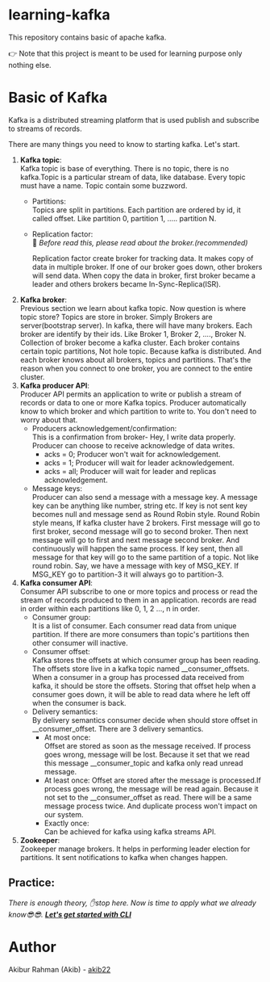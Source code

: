 # learning-kafka

This repository contains basic of apache kafka.

👉 Note that this project is meant to be used for learning purpose only nothing else.
# Basic of Kafka
Kafka is a distributed streaming platform that is used publish and subscribe to streams of records.

There are many things you need to know to starting kafka. Let's start.

1. **Kafka topic**:  
Kafka topic is base of everything. There is no topic, there is no kafka.Topic is a particular stream of data, like database. Every topic must have a name. Topic contain some buzzword.
    - Partitions:   
    Topics are split in partitions. Each partition are ordered by id, it called offset. Like partition 0, partition 1, ..... partition N.
    - Replication factor:  
      🙏 *Before read this, please read about the broker.(recommended)* 

      Replication factor create broker for tracking data. It makes copy of data in multiple broker. If one of our broker goes down, other brokers will send data. When copy the data in broker, first broker became a leader and others brokers became In-Sync-Replica(ISR).
2. **Kafka broker**:    
 Previous section we learn about kafka topic. Now question is where topic store? Topics are store in broker. Simply Brokers are server(bootstrap server). In kafka, there will have many brokers. Each broker are identify by their ids. Like Broker 1, Broker 2, ...., Broker N. Collection of broker become a kafka cluster. Each broker contains certain topic partitions, Not hole topic. Because kafka is distributed. And each broker knows about all brokers, topics and partitions. That's the reason when you connect to one broker, you are connect to the entire cluster.
  3. **Kafka producer API**:   
 Producer API permits an application to write or publish a stream of records or data to one or more Kafka topics. Producer automatically know to which broker and which partition to write to. You don't need to worry about that.
     - Producers acknowledgement/confirmation:  
     This is a confirmation from broker- Hey, I write data properly. Producer can choose to receive acknowledge of data writes.
         - acks = 0; Producer won't wait for acknowledgement.
         - acks = 1; Producer will wait for leader acknowledgement.
         - acks = all; Producer will wait for leader and replicas acknowledgement.
     - Message keys:  
     Producer can also send a message with a message key. A message key can be anything like number, string etc. If key is not sent key becomes null and message send as Round Robin style. Round Robin style means, If kafka cluster have 2 brokers. First message will go to first broker, second message will go to second broker. Then next message will go to first and next message second broker. And continuously will happen the same process. If key sent, then all message for that key will go to the same partition of a topic. Not like round robin. Say, we have a message with key of MSG_KEY. If MSG_KEY go to partition-3 it will always go to partition-3.
  4. **Kafka consumer API**:   
  Consumer API subscribe to one or more topics and process or read the stream of records produced to them in an application. records are read in order within each partitions like 0, 1, 2 ..., n in order.
       - Consumer group:  
       It is a list of consumer. Each consumer read data from unique partition. If there are more consumers than topic's partitions then other consumer will inactive.
       - Consumer offset:    
       Kafka stores the offsets at which consumer group has been reading. The offsets store live in a kafka topic named __consumer_offsets. When a consumer in a group has processed data received from kafka, it should be store the offsets. Storing that offset help when a consumer goes down, it will be able to read data where he left off when the consumer is back.
       - Delivery semantics:  
        By delivery semantics consumer decide when should store offset in __consumer_offset. There are 3 delivery semantics.
         - At most once:  
         Offset are stored as soon as the message received. If process goes wrong, message will be lost. Because it set that we read this message __consumer_topic and kafka only read unread message.
         - At least once: 
         Offset are stored after the message is processed.If process goes wrong, the message will be read again. Because it not set to the __consumer_offset as read. There will be a same message process twice. And duplicate process won't impact on our system.
         - Exactly once:  
         Can be achieved for kafka using kafka streams API. 
5. **Zookeeper**:   
Zookeeper manage brokers. It helps in performing leader election for partitions. It sent notifications to kafka when changes happen.

## Practice:
*There is enough theory, ✋stop here. Now is time to apply what we already know😎😎. **[Let's get started with CLI](https://github.com/akib22/learning-kafka/blob/master/practice.md)***
# Author 
Akibur Rahman (Akib) - [akib22](https://github.com/akib22)